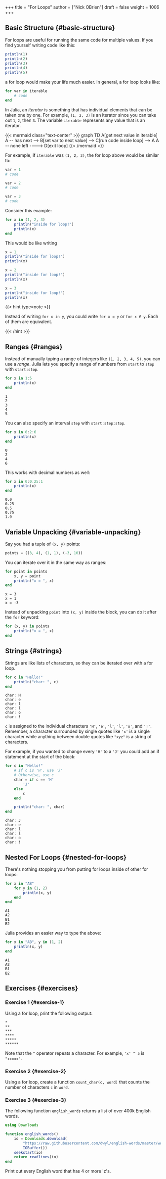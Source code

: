 +++
title = "For Loops"
author = ["Nick OBrien"]
draft = false
weight = 1006
+++

## Basic Structure {#basic-structure}

For loops are useful for running the same code for multiple values. If you find yourself writing code like this:

```julia
println(1)
println(2)
println(3)
println(4)
println(5)
```

a for loop would make your life much easier. In general, a for loop looks like:

```julia
for var in iterable
    # code
end
```

In Julia, an _iterator_ is something that has individual elements that can be taken one by one. For example, `(1, 2, 3)` is an iterator since you can take out `1`, `2`, then `3`. The variable `iterable` represents any value that is an iterator.

{{< mermaid class="text-center" >}}
graph TD
    A[get next value in iterable]
    A -- has next --> B[set var to next value] --> C[run code inside loop] --> A
    A -- none left ----> D[exit loop]
{{< /mermaid >}}

For example, if `iterable` was `(1, 2, 3)`, the for loop above would be similar to:

```julia
var = 1
# code

var = 2
# code

var = 3
# code
```

Consider this example:

```julia
for x in (1, 2, 3)
    println("inside for loop!")
    println(x)
end
```

This would be like writing

```julia
x = 1
println("inside for loop!")
println(x)

x = 2
println("inside for loop!")
println(x)

x = 3
println("inside for loop!")
println(x)
```

{{< hint type=note >}}

Instead of writing `for x in y`, you could write `for x = y` or `for x ∈ y`. Each of them are equivalent.

{{< /hint >}}


## Ranges {#ranges}

Instead of manually typing a range of integers like `(1, 2, 3, 4, 5)`, you can use a _range_. Julia lets you specify a range of numbers from `start` to `stop` with `start:stop`.

```julia
for x in 1:5
    println(x)
end
```

```text
1
2
3
4
5
```

You can also specify an interval `step` with `start:step:stop`.

```julia
for x in 0:2:6
    println(x)
end
```

```text
0
2
4
6
```

This works with decimal numbers as well:

```julia
for x in 0:0.25:1
    println(x)
end
```

```text
0.0
0.25
0.5
0.75
1.0
```


## Variable Unpacking {#variable-unpacking}

Say you had a tuple of `(x, y)` points:

```julia
points = ((3, 4), (1, 1), (-3, 10))
```

You can iterate over it in the same way as ranges:

```julia
for point in points
    x, y = point
    println("x = ", x)
end
```

```text
x = 3
x = 1
x = -3
```

Instead of unpacking `point` into `(x, y)` inside the block, you can do it after the `for` keyword:

```julia
for (x, y) in points
    println("x = ", x)
end
```


## Strings {#strings}

Strings are like lists of characters, so they can be iterated over with a for loop.

```julia
for c in "Hello!"
    println("char: ", c)
end
```

```text
char: H
char: e
char: l
char: l
char: o
char: !
```

`c` is assigned to the individual characters `'H'`, `'e'`, `'l'`, `'l'`, `'o'`, and `'!'`. Remember, a character surrounded by single quotes like `'x'` is a single character while anything between double quotes like `"xyz"` is a string of characters.

For example, if you wanted to change every `'H'` to a `'J'` you could add an if statement at the start of the block:

```julia
for c in "Hello!"
    # If c is 'H', use 'J'
    # Otherwise, use c
    char = if c == 'H'
        'J'
    else
        c
    end

    println("char: ", char)
end
```

```text
char: J
char: e
char: l
char: l
char: o
char: !
```


## Nested For Loops {#nested-for-loops}

There's nothing stopping you from putting for loops inside of other for loops:

```julia
for x in "AB"
    for y in (1, 2)
        println(x, y)
    end
end
```

```text
A1
A2
B1
B2
```

Julia provides an easier way to type the above:

```julia
for x in "AB", y in (1, 2)
    println(x, y)
end
```

```text
A1
A2
B1
B2
```


## Exercises {#exercises}


### Exercise 1 {#exercise-1}

Using a for loop, print the following output:

```text
*
**
***
****
*****
******
```

Note that the `^` operator repeats a character. For example, `'x' ^ 5` is `"xxxxx"`.


### Exercise 2 {#exercise-2}

Using a for loop, create a function `count_char(c, word)` that counts the number of characters `c` in `word`.


### Exercise 3 {#exercise-3}

The following function `english_words` returns a list of over 400k English words.

```julia
using Downloads

function english_words()
    io = Downloads.download(
        "https://raw.githubusercontent.com/dwyl/english-words/master/words.txt",
        IOBuffer())
    seekstart(io)
    return readlines(io)
end
```

Print out every English word that has 4 or more 'z's.
